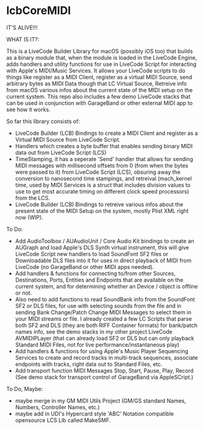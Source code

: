 # lcbCoreMIDI

IT'S ALIVE!!!

WHAT IS IT?:

  This is a LiveCode Builder Library for macOS (possibly iOS too) that builds as a binary module that, when the module is loaded in the LiveCode Engine, adds handlers and utility functions for use in LiveCode Script for interacting with Apple's MIDI/Music Services.
  It allows your LiveCode scripts to do things like register as a MIDI Client, register as a virtual MIDI Source, send arbitrary bytes as MIDI Data though that LC Virtual Source, Retreive info from macOS various infos about the current state of the MIDI setup on the current system. This repo also includes a few demo LiveCode stacks that can be used in conjunction with GarageBand or other external MIDI app to see how it works.

So far this library consists of:

- LiveCode Builder (LCB) Bindings to create a MIDI Client and register as a Virtual MIDI Source from LiveCode Script.
- Handlers which creates a byte buffer that enables sending binary MIDI data out from LiveCode Script (LCS)
- TimeStamping, it has a seperate 'Send' handler that allows for sending MIDI messages with millisecond offsets from 0 (from when the bytes were passed to it) from LiveCode Script (LCS), obsuring away the conversion to nanosecond time stampings, and retreival (mach_kernel time, used by MIDI Services is a struct that includes division values to use to get most accurate timing on different clock speed processors) from the LCS.
- LiveCode Builder (LCB) Bindings to retreive various infos about the present state of the MIDI Setup on the system, mostly Plist XML right now (WIP).


To Do:

- Add AudioToolbox / AUAudioUnit / Core Audio Kit bindings to create an AUGraph and load Apple's DLS Synth virtual instrument, this will give LiveCode Script new handlers to load SoundFont SF2 files or Downloadable DLS files into it for uses in direct playback of MIDI from LiveCode (no GarageBand or other MIDI apps needed).
- Add handlers & functions for connecting to/from other Sources, Destinations, Ports, Entities and Endpoints that are available on the current system, and for determining whether an Device / object is offline or not.
- Also need to add functions to read SoundBank info from the SoundFont SF2 or DLS files, for use with selecting sounds from the file and in sending Bank Change/Patch Change MIDI Messages to select them in your MIDI streams or file. I already created a few LC Scripts that parse both SF2 and DLS (they are both RIFF Container formats) for bank/patch names info, see the demo stacks in my other project LiveCode AVMIDIPLayer (that can already load SF2 or DLS but can only playback Standard MIDI Files, not for live performance/instantaneous play)
- Add handlers & functions for using Apple's Music Player Sequencing Services to create and record tracks in multi-track sequences, associate endpoints with tracks, right data out to Standard Files, etc.
- Add transport function MIDI Messages Stop, Start, Pause, Play, Record (See demo stack for transport control of GarageBand via AppleSCript.)


To Do, Maybe:

- maybe merge in my GM MIDI Utils Project (GM/GS standard Names, Numbers, Controller Names, etc.)
- maybe add in UDI's Hypercard style 'ABC' Notation compatible opensource LCS Lib called MakeSMF.
